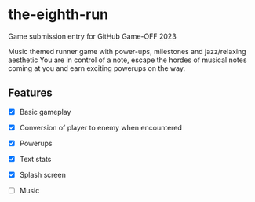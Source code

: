 # the-eighth-run

Game submission entry for GitHub Game-OFF 2023

Music themed runner game with power-ups, milestones and jazz/relaxing aesthetic
You are in control of a note, escape the hordes of musical notes coming at you and earn exciting powerups on the way.

## Features

- [x] Basic gameplay
- [x] Conversion of player to enemy when encountered
- [x] Powerups
- [x] Text stats
- [x] Splash screen
- [ ] Music

